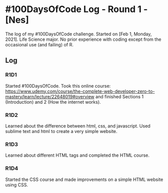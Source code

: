 # #100DaysOfCode Log - Round 1 - [Nes]

The log of my #100DaysOfCode challenge. Started on [Feb 1, Monday, 2021].
Life Science major. No prior experience with coding except from the occasional use (and failing) of R. 

## Log

### R1D1
Started #100DaysOfCode. Took this online course: https://www.udemy.com/course/the-complete-web-developer-zero-to-mastery/learn/lecture/22648019#overview and finished Sections 1 (Introduction) and 2 (How the internet works). 

### R1D2
Learned about the difference between html, css, and javascript. Used sublime text and html to create a very simple website.

### R1D3
Learned about different HTML tags and completed the HTML course.

### R1D4
Started the CSS course and made improvements on a simple HTML website using CSS.

